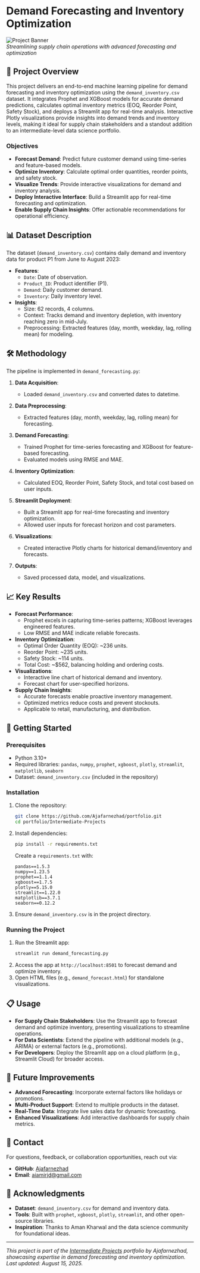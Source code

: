# Demand Forecasting and Inventory Optimization

![Project Banner](https://via.placeholder.com/1200x200.png?text=Demand+Forecasting+and+Inventory+Optimization)  
*Streamlining supply chain operations with advanced forecasting and optimization*

## 📖 Project Overview

This project delivers an end-to-end machine learning pipeline for demand forecasting and inventory optimization using the `demand_inventory.csv` dataset. It integrates Prophet and XGBoost models for accurate demand predictions, calculates optimal inventory metrics (EOQ, Reorder Point, Safety Stock), and deploys a Streamlit app for real-time analysis. Interactive Plotly visualizations provide insights into demand trends and inventory levels, making it ideal for supply chain stakeholders and a standout addition to an intermediate-level data science portfolio.

### Objectives
- **Forecast Demand**: Predict future customer demand using time-series and feature-based models.
- **Optimize Inventory**: Calculate optimal order quantities, reorder points, and safety stock.
- **Visualize Trends**: Provide interactive visualizations for demand and inventory analysis.
- **Deploy Interactive Interface**: Build a Streamlit app for real-time forecasting and optimization.
- **Enable Supply Chain Insights**: Offer actionable recommendations for operational efficiency.

## 📊 Dataset Description

The dataset (`demand_inventory.csv`) contains daily demand and inventory data for product P1 from June to August 2023:

- **Features**:
  - `Date`: Date of observation.
  - `Product_ID`: Product identifier (P1).
  - `Demand`: Daily customer demand.
  - `Inventory`: Daily inventory level.
- **Insights**:
  - Size: 62 records, 4 columns.
  - Context: Tracks demand and inventory depletion, with inventory reaching zero in mid-July.
  - Preprocessing: Extracted features (day, month, weekday, lag, rolling mean) for modeling.

## 🛠 Methodology

The pipeline is implemented in `demand_forecasting.py`:

1. **Data Acquisition**:
   - Loaded `demand_inventory.csv` and converted dates to datetime.

2. **Data Preprocessing**:
   - Extracted features (day, month, weekday, lag, rolling mean) for forecasting.

3. **Demand Forecasting**:
   - Trained Prophet for time-series forecasting and XGBoost for feature-based forecasting.
   - Evaluated models using RMSE and MAE.

4. **Inventory Optimization**:
   - Calculated EOQ, Reorder Point, Safety Stock, and total cost based on user inputs.

5. **Streamlit Deployment**:
   - Built a Streamlit app for real-time forecasting and inventory optimization.
   - Allowed user inputs for forecast horizon and cost parameters.

6. **Visualizations**:
   - Created interactive Plotly charts for historical demand/inventory and forecasts.

7. **Outputs**:
   - Saved processed data, model, and visualizations.

## 📈 Key Results

- **Forecast Performance**:
  - Prophet excels in capturing time-series patterns; XGBoost leverages engineered features.
  - Low RMSE and MAE indicate reliable forecasts.
- **Inventory Optimization**:
  - Optimal Order Quantity (EOQ): ~236 units.
  - Reorder Point: ~235 units.
  - Safety Stock: ~114 units.
  - Total Cost: ~$562, balancing holding and ordering costs.
- **Visualizations**:
  - Interactive line chart of historical demand and inventory.
  - Forecast chart for user-specified horizons.
- **Supply Chain Insights**:
  - Accurate forecasts enable proactive inventory management.
  - Optimized metrics reduce costs and prevent stockouts.
  - Applicable to retail, manufacturing, and distribution.

## 🚀 Getting Started

### Prerequisites
- Python 3.10+
- Required libraries: `pandas`, `numpy`, `prophet`, `xgboost`, `plotly`, `streamlit`, `matplotlib`, `seaborn`
- Dataset: `demand_inventory.csv` (included in the repository)

### Installation
1. Clone the repository:
   ```bash
   git clone https://github.com/Ajafarnezhad/portfolio.git
   cd portfolio/Intermediate-Projects
   ```
2. Install dependencies:
   ```bash
   pip install -r requirements.txt
   ```
   Create a `requirements.txt` with:
   ```
   pandas==1.5.3
   numpy==1.23.5
   prophet==1.1.4
   xgboost==1.7.5
   plotly==5.15.0
   streamlit==1.22.0
   matplotlib==3.7.1
   seaborn==0.12.2
   ```

3. Ensure `demand_inventory.csv` is in the project directory.

### Running the Project
1. Run the Streamlit app:
   ```bash
   streamlit run demand_forecasting.py
   ```
2. Access the app at `http://localhost:8501` to forecast demand and optimize inventory.
3. Open HTML files (e.g., `demand_forecast.html`) for standalone visualizations.

## 📋 Usage

- **For Supply Chain Stakeholders**: Use the Streamlit app to forecast demand and optimize inventory, presenting visualizations to streamline operations.
- **For Data Scientists**: Extend the pipeline with additional models (e.g., ARIMA) or external factors (e.g., promotions).
- **For Developers**: Deploy the Streamlit app on a cloud platform (e.g., Streamlit Cloud) for broader access.

## 🔮 Future Improvements

- **Advanced Forecasting**: Incorporate external factors like holidays or promotions.
- **Multi-Product Support**: Extend to multiple products in the dataset.
- **Real-Time Data**: Integrate live sales data for dynamic forecasting.
- **Enhanced Visualizations**: Add interactive dashboards for supply chain metrics.

## 📧 Contact

For questions, feedback, or collaboration opportunities, reach out via:
- **GitHub**: [Ajafarnezhad](https://github.com/Ajafarnezhad)
- **Email**: aiamirjd@gmail.com

## 🙏 Acknowledgments

- **Dataset**: `demand_inventory.csv` for demand and inventory data.
- **Tools**: Built with `prophet`, `xgboost`, `plotly`, `streamlit`, and other open-source libraries.
- **Inspiration**: Thanks to Aman Kharwal and the data science community for foundational ideas.

---

*This project is part of the [Intermediate Projects](https://github.com/Ajafarnezhad/portfolio/tree/main/Intermediate-Projects) portfolio by Ajafarnezhad, showcasing expertise in demand forecasting and inventory optimization. Last updated: August 15, 2025.*